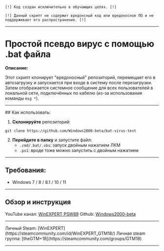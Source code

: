 `[!] Код создан исключительно в обучающих целях. [!]`

`[!] Данный скрипт не содержит вредонсный код или вредоносное ПО и не поддерживает его распространение. [!]`

---
# Простой псевдо вирус с помощью .bat файла

**Описание:**

Этот скрипт клонирует "вредоносный" репозиторий, перемещает его в автозагрузку и запускается при входе в систему после перезагрузки. Затем отображается системное сообщение для всех пользователей в локальной сети, подключённых по кабелю (из-за использования команды `msg *`).

<hr>
## Как использовать:

1. **Склонируйте** репозиторий:
    
``` Console
git clone https://github.com/Windows2000-beta/bat-virus-test
```
    
2. **Перейдите в папку** и запустите файл:
    - `.cmd/.bat/.vbs`: запуск двойным нажатием ЛКМ 
    - `.ps1`: вроде тоже можно запустить с двойным нажатием
---
##  **Требования:**

- Windows 7 / 8 / 8.1 / 10 / 11
<hr>

## **Обзор и инструкция**
YouTube канал: [WinEXPERT PSW89](https://www.youtube.com/@WinEXPERT_PSW89)
Github: [Windows2000-beta](https://github.com/Windows2000-beta)
<hr>
Личный Steam: [WinEXPERT](https://steamcommunity.com/id/WinEXPERT_GTM18/)
Личная steam группа: [theGTM+18](https://steamcommunity.com/groups/GTM18)


---
